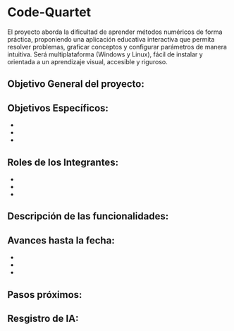 # Code-Quartet
El proyecto aborda la dificultad de aprender métodos numéricos de forma práctica, proponiendo una aplicación educativa interactiva que permita resolver problemas, graficar conceptos y configurar parámetros de manera intuitiva. Será multiplataforma (Windows y Linux), fácil de instalar y orientada a un aprendizaje visual, accesible y riguroso.

Objetivo General del proyecto:
-

Objetivos Específicos:
-
-
-
-

Roles de los Integrantes:
-
-
-
-

Descripción de las funcionalidades:
-


Avances hasta la fecha:
-
-
-
-

Pasos próximos:
-

Resgistro de IA:
-
